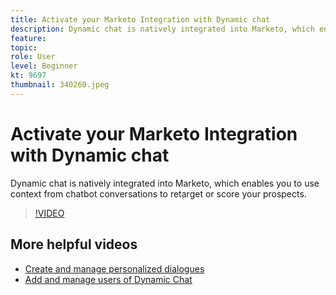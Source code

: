 ```yaml
---
title: Activate your Marketo Integration with Dynamic chat
description: Dynamic chat is natively integrated into Marketo, which enables you to use context from chatbot conversations to retarget or score your prospects.
feature: 
topic: 
role: User
level: Beginner
kt: 9697
thumbnail: 340260.jpeg
---
```


# Activate your Marketo Integration with Dynamic chat

Dynamic chat is natively integrated into Marketo, which enables you to use context from chatbot conversations to retarget or score your prospects.

>[!VIDEO](https://video.tv.adobe.com/v/340260/?quality=12&learn=on)

## More helpful videos

- [Create and manage personalized dialogues](tutorials/dialogue-management.md)
- [Add and manage users of Dynamic Chat](tutorials/user-management)
